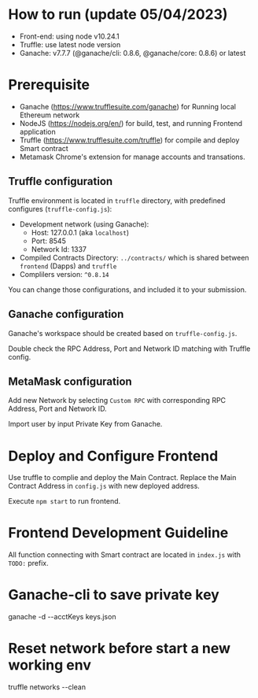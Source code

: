 # How to run (update 05/04/2023)

- Front-end: using node v10.24.1
- Truffle: use latest node version
- Ganache: v7.7.7 (@ganache/cli: 0.8.6, @ganache/core: 0.8.6) or latest

# Prerequisite

- Ganache (https://www.trufflesuite.com/ganache) for Running local Ethereum network
- NodeJS (https://nodejs.org/en/) for build, test, and running Frontend application
- Truffle (https://www.trufflesuite.com/truffle) for compile and deploy Smart contract
- Metamask Chrome's extension for manage accounts and transations.

## Truffle configuration

Truffle environment is located in `truffle` directory, with predefined configures (`truffle-config.js`):

- Development network (using Ganache):
  - Host: 127.0.0.1 (aka `localhost`)
  - Port: 8545
  - Network Id: 1337
- Compiled Contracts Directory: `../contracts/` which is shared between `frontend` (Dapps) and `truffle`
- Complilers version: `^0.8.14`

You can change those configurations, and included it to your submission.

## Ganache configuration

Ganache's workspace should be created based on `truffle-config.js`.

Double check the RPC Address, Port and Network ID matching with Truffle config.

## MetaMask configuration

Add new Network by selecting `Custom RPC` with corresponding RPC Address, Port and Network ID.

Import user by input Private Key from Ganache.

# Deploy and Configure Frontend

Use truffle to complie and deploy the Main Contract.
Replace the Main Contract Address in `config.js` with new deployed address.

Execute `npm start` to run frontend.

# Frontend Development Guideline

All function connecting with Smart contract are located in `index.js` with `TODO:` prefix.

# Ganache-cli to save private key

ganache -d --acctKeys keys.json

# Reset network before start a new working env

truffle networks --clean
